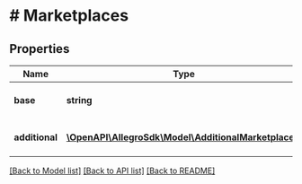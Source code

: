 # # Marketplaces

## Properties

Name | Type | Description | Notes
------------ | ------------- | ------------- | -------------
**base** | **string** | Base marketplace ID. |
**additional** | [**\OpenAPI\AllegroSdk\Model\AdditionalMarketplace[]**](AdditionalMarketplace.md) | Additional marketplaces information. | [optional]

[[Back to Model list]](../../README.md#models) [[Back to API list]](../../README.md#endpoints) [[Back to README]](../../README.md)
